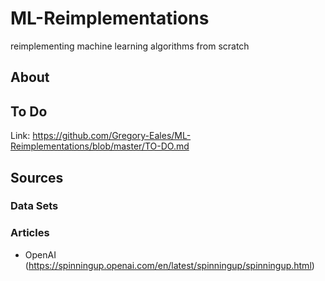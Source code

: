 # ML-Reimplementations
reimplementing machine learning algorithms from scratch

## About

## To Do
Link: https://github.com/Gregory-Eales/ML-Reimplementations/blob/master/TO-DO.md

  
  
## Sources

 ### Data Sets
 
 
 ### Articles
 
 * OpenAI (https://spinningup.openai.com/en/latest/spinningup/spinningup.html)


